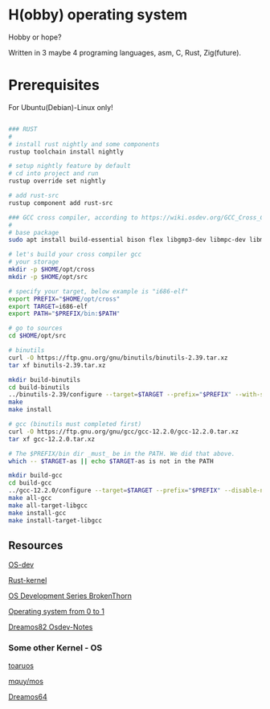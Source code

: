 # H(obby) operating system

Hobby or hope?

Written in 3 maybe 4 programing languages, asm, C, Rust, Zig(future).

# Prerequisites

For Ubuntu(Debian)-Linux only!

```bash

### RUST
#
# install rust nightly and some components
rustup toolchain install nightly

# setup nightly feature by default
# cd into project and run
rustup override set nightly

# add rust-src
rustup component add rust-src

### GCC cross compiler, according to https://wiki.osdev.org/GCC_Cross_Compiler
#
# base package
sudo apt install build-essential bison flex libgmp3-dev libmpc-dev libmpfr-dev texinfo

# let's build your cross compiler gcc
# your storage
mkdir -p $HOME/opt/cross
mkdir -p $HOME/opt/src

# specify your target, below example is "i686-elf"
export PREFIX="$HOME/opt/cross"
export TARGET=i686-elf
export PATH="$PREFIX/bin:$PATH"

# go to sources
cd $HOME/opt/src

# binutils
curl -O https://ftp.gnu.org/gnu/binutils/binutils-2.39.tar.xz
tar xf binutils-2.39.tar.xz

mkdir build-binutils
cd build-binutils
../binutils-2.39/configure --target=$TARGET --prefix="$PREFIX" --with-sysroot --disable-nls --disable-werror
make
make install

# gcc (binutils must completed first)
curl -O https://ftp.gnu.org/gnu/gcc/gcc-12.2.0/gcc-12.2.0.tar.xz
tar xf gcc-12.2.0.tar.xz

# The $PREFIX/bin dir _must_ be in the PATH. We did that above.
which -- $TARGET-as || echo $TARGET-as is not in the PATH

mkdir build-gcc
cd build-gcc
../gcc-12.2.0/configure --target=$TARGET --prefix="$PREFIX" --disable-nls --enable-languages=c,c++ --without-headers
make all-gcc
make all-target-libgcc
make install-gcc
make install-target-libgcc


```


## Resources

[OS-dev](https://wiki.osdev.org/Creating_an_Operating_System)

[Rust-kernel](https://os.phil-opp.com)

[OS Development Series BrokenThorn](http://www.brokenthorn.com/Resources/OSDevIndex.html)

[Operating system from 0 to 1](https://github.com/tuhdo/os01)

[Dreamos82 Osdev-Notes](https://github.com/dreamos82/Osdev-Notes)

### Some other Kernel - OS

[toaruos](https://github.com/klange/toaruos)

[mquy/mos](https://github.com/MQuy/mos)

[Dreamos64](https://github.com/dreamos82/Dreamos64)
